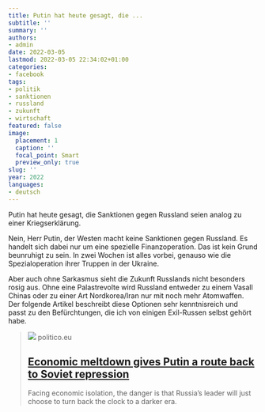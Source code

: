 ```yaml
---
title: Putin hat heute gesagt, die ...
subtitle: ''
summary: ''
authors:
- admin
date: 2022-03-05
lastmod: 2022-03-05 22:34:02+01:00
categories:
- facebook
tags:
- politik
- sanktionen
- russland
- zukunft
- wirtschaft
featured: false
image:
  placement: 1
  caption: ''
  focal_point: Smart
  preview_only: true
slug: ''
year: 2022
languages:
- deutsch
---
```


Putin hat heute gesagt, die Sanktionen gegen Russland seien analog zu einer Kriegserklärung.

<Sarkasmus Anfang>
Nein, Herr Putin, der Westen macht keine Sanktionen gegen Russland. Es handelt sich dabei nur um eine spezielle Finanzoperation. Das ist kein Grund beunruhigt zu sein. In zwei Wochen ist alles vorbei, genauso wie die Spezialoperation ihrer Truppen in der Ukraine. 
</Sarkasmus Ende>

Aber auch ohne Sarkasmus sieht die Zukunft Russlands nicht besonders rosig aus. Ohne eine Palastrevolte wird Russland entweder zu einem Vasall Chinas oder zu einer Art Nordkorea/Iran nur mit noch mehr Atomwaffen. Der folgende Artikel beschreibt diese Optionen sehr kenntnisreich und passt zu den Befürchtungen, die ich von einigen Exil-Russen selbst gehört habe.
> [![](https://www.politico.eu/cdn-cgi/image/width=1200,height=630,fit=crop,quality=80,onerror=redirect/wp-content/uploads/2022/03/04/GettyImages-956430910-scaled.jpg)](https://www.politico.eu/article/economic-meltdown-russia-putin-soviet-repression/)
> politico.eu
> ## [Economic meltdown gives Putin a route back to Soviet repression](https://www.politico.eu/article/economic-meltdown-russia-putin-soviet-repression/)
>
>Facing economic isolation, the danger is that Russia’s leader will just choose to turn back the clock to a darker era.